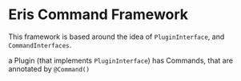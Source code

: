 # Eris Command Framework

This framework is based around the idea of `PluginInterface`, and `CommandInterfaces`.

a Plugin (that implements `PluginInterface`) has Commands, that are annotated by `@Command()`
 
